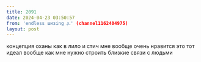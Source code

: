 ```yaml
---
title: 2091
date: 2024-04-23 03:50:57
from: 'endless шизing ⍼' (channel1162404975)
layout: post
---
```


концепция оханы как в лило и стич мне вообще очень нравится
это тот идеал вообще как мне нужно строить близкие связи с людьми
